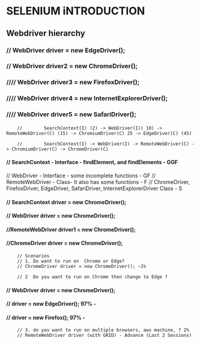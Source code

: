 # SELENIUM iNTRODUCTION
## Webdriver hierarchy

### //  WebDriver driver = new EdgeDriver();
### // WebDriver driver2 = new ChromeDriver();
### ////        WebDriver driver3 = new FirefoxDriver();
### ////        WebDriver driver4 = new InternetExplorerDriver();
### ////        WebDriver driver5 = new SafariDriver();

####
        //        SearchContext(I) (2) -> WebDriver(I)( 10) -> RemoteWebDriver(C) (15) -> ChromiumDriver(C) 25 -> EdgeDriver(C) (45)

        //        SearchContext(I) -> WebDriver(I) -> RemoteWebDriver(C) -> ChromiumDriver(C) -> ChromeDriver(C)
####
#### // SearchContext - Interface - findElement, and findElements - GGF
// WebDriver - Interface - some incomplete functions - GF
// RemoteWebDriver - Class- It also has some functions - F
// ChromeDriver, FirefoxDriver, EdgeDriver, SafariDriver, InternetExplorerDriver  Class - S
#### //        SearchContext driver = new ChromeDriver();
#### //        WebDriver driver = new ChromeDriver();
#### //RemoteWebDriver driver1 = new ChromeDriver();
#### //ChromeDriver  driver = new ChromeDriver();


        // Scenarios
        // 1. Do want to run on  Chrome or Edge?
        // ChromeDriver driver = new ChromeDriver(); ~1%

        // 2  Do you want to run on Chrome then change to Edge ?
#### //        WebDriver driver = new ChromeDriver();
#### //        driver = new EdgeDriver(); 97% -
#### //        driver = new Firefox(); 97% -


        // 3. do you want to run on multiple browsers, aws machine, ? 2%
        // RemoteWebDriver driver (with GRID) - Advance (Last 2 Sessions)

